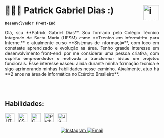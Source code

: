 # 👨🏽‍💻 Patrick Gabriel Dias :) <img align="right" width="50" height="50" alt="image" src="https://github.com/user-attachments/assets/df5e9bdc-8b50-467f-8693-d55c3799c6e5" />

**`Desenvolvedor Front-End`**

<p align="justify">
  Olá, sou **Patrick Gabriel Dias**. Sou formado pelo Colégio Técnico Integrado de Santa Maria (UFSM) como **Técnico em Informática para Internet** e atualmente curso **Sistemas de Informação**, com foco em constante aprendizado e evolução na área. Tenho grande interesse em desenvolvimento front-end, por me considerar uma pessoa criativa, com espírito empreendedor e motivada a transformar ideias em projetos funcionais. Esse interesse nasceu ainda durante minha formação técnica e sigo aprimorando minhas habilidades nesse caminho. Atualmente, atuo há **2 anos na área de informática no Exército Brasileiro**.
</p>

<br/>
<br/>

## Habilidades:

<img
  align="left"
  alt="HTML"
  title="HTML"
  width="30px"
  style="padding-right: 10px;"
  src="https://cdn.jsdelivr.net/gh/devicons/devicon@latest/icons/html5/html5-original.svg"
/>
<img
  align="left"
  alt="CSS"
  title="CSS"
  width="30px"
  style="padding-right: 10px;"
  src="https://cdn.jsdelivr.net/gh/devicons/devicon@latest/icons/css3/css3-original.svg"
  />
<img
  align="left"
  alt="C"
  title="C++"
  width="30px"
  style="padding-right: 10px;"
  src="https://cdn.jsdelivr.net/gh/devicons/devicon@latest/icons/cplusplus/cplusplus-original.svg"
  />
<img
  align="left"
  alt="Python"
  title="Python"
  width="30px"
  style="padding-right: 10px;"
  src="https://cdn.jsdelivr.net/gh/devicons/devicon@latest/icons/python/python-original.svg"
  />
<img
  align="left"
  alt="JS"
  title="JavaScript"
  width="30px"
  style="padding-right: 10px;"
  src="https://cdn.jsdelivr.net/gh/devicons/devicon@latest/icons/javascript/javascript-original.svg" 
  />
 
<br/>
<br/>

<p align="center">
  <a href="https://www.instagram.com/pgd040/">
    <img alt="Instagram" title="Instagram" src="https://custom-icon-badges.demolab.com/badge/INSTAGRAM-8D9699?style=for-the-badge&logo=instagram&logoColor=white"/>
  </a>
  <a href="mailto:patrickgabrieldias40@gmail.com">
    <img alt="Email" title="Email" src="https://custom-icon-badges.demolab.com/badge/EMAIL-8D9699?style=for-the-badge&logo=maildotru&logoColor=white"/>
  </a>
</p>
